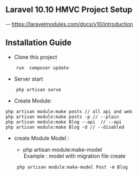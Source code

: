 ## Laravel 10.10 HMVC Project Setup
-- https://laravelmodules.com/docs/v10/introduction

## Installation Guide 

- Clone this project 
```
    run  composer update

```
- Server start
```
    php artisan serve

```

- Create Module:
```
php artisan module:make posts // all api and web 
php artisan module:make posts -p // --plain
php artisan module:make Blog --api  // --api
php artisan module:make Blog -d // --disabled

```


- create Module Model :

   - php artisan module:make-model <ModelName> <option> <ModuleName>
    Example : model with migration file create
    ```
     php artisan module:make-model Post -m Blog

    ```
